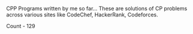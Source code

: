 CPP Programs written by me so far... These are solutions of CP problems across various sites like CodeChef, HackerRank, Codeforces.  

Count - 129
